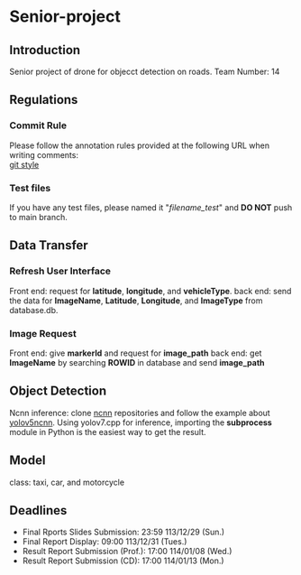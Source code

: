 # Senior-project
## Introduction

Senior project of drone for objecct detection on roads.
Team Number: 14
## Regulations

### Commit Rule
Please follow the annotation rules provided at the following URL when writing comments:  
[git style](https://wadehuanglearning.blogspot.com/2019/05/commit-commit-commit-why-what-commit.html)

### Test files
If you have any test files, please named it "*filename_test*" and __DO NOT__ push to main branch.

## Data Transfer

### Refresh User Interface
Front end: request for **latitude**, **longitude**, and **vehicleType**.
back end: send the data for **ImageName**, **Latitude**, **Longitude**, and **ImageType** from database.db.

### Image Request
Front end: give **markerId** and request for **image_path**
back end: get **ImageName** by searching **ROWID** in database and send **image_path**

## Object Detection

Ncnn inference: clone [ncnn](https://github.com/Tencent/ncnn.git) repositories and follow the example about [yolov5ncnn](https://www.wpgdadatong.com/blog/detail/75045). 
Using yolov7.cpp for inference, importing the **subprocess** module in Python is the easiest way to get the result.

## Model

class: taxi, car, and motorcycle

## Deadlines

- Final Rports Slides Submission: 23:59 113/12/29 (Sun.)
- Final Report Display: 09:00 113/12/31 (Tues.)
- Result Report Submission (Prof.): 17:00 114/01/08 (Wed.)
- Result Report Submission (CD): 17:00 114/01/13 (Mon.) 
